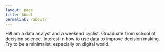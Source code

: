 ```yaml
---
layout: page
title: About
permalink: /about/
---
```


Hi!I am a data analyst and a weekend cyclist. Gruaduate from school of decision science. Interest in how to use data to improve decision making. Try to be a minimalist, especially on digital world.
